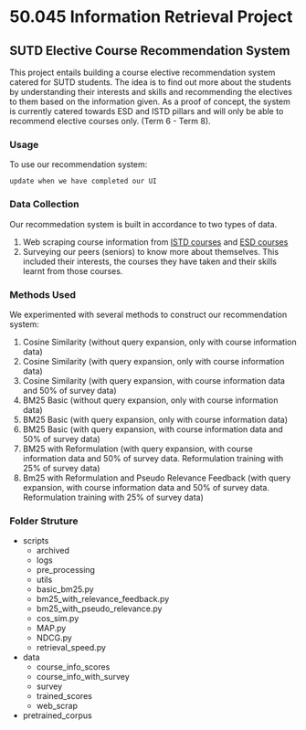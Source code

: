 # 50.045 Information Retrieval Project 
## SUTD Elective Course Recommendation System
This project entails building a course elective recommendation system catered for SUTD students. The idea is to find out more about the students by understanding their interests and skills and recommending the electives to them based on the information given. As a proof of concept, the system is currently catered towards ESD and ISTD pillars and will only be able to recommend elective courses only. (Term 6 - Term 8). 

### Usage
To use our recommendation system:
```
update when we have completed our UI
```
### Data Collection
Our recommedation system is built in accordance to two types of data. 
1. Web scraping course information from [ISTD courses](https://istd.sutd.edu.sg/education/undergraduate/course-catalogue/) and [ESD courses](https://esd.sutd.edu.sg/academics/undergraduate-programme/courses/)
2. Surveying our peers (seniors) to know more about themselves. This included their interests, the courses they have taken and their skills learnt from those courses.

### Methods Used
We experimented with several methods to construct our recommendation system:
1. Cosine Similarity  (without query expansion, only with course information data)
2. Cosine Similarity  (with query expansion, only with course information data)
3. Cosine Similarity  (with query expansion, with course information data and 50% of survey data)
4. BM25 Basic  (without query expansion, only with course information data)
5. BM25 Basic  (with query expansion, only with course information data)
6. BM25 Basic  (with query expansion, with course information data and 50% of survey data)
7. BM25 with Reformulation  (with query expansion, with course information data and 50% of survey data. Reformulation training with 25% of survey data)
8. Bm25 with Reformulation and Pseudo Relevance Feedback (with query expansion, with course information data and 50% of survey data. Reformulation training with 25% of survey data)

### Folder Struture
- scripts
    - archived
    - logs
    - pre_processing
    - utils
    - basic_bm25.py
    - bm25_with_relevance_feedback.py
    - bm25_with_pseudo_relevance.py
    - cos_sim.py
    - MAP.py
    - NDCG.py
    - retrieval_speed.py
- data
    - course_info_scores
    - course_info_with_survey
    - survey
    - trained_scores
    - web_scrap
- pretrained_corpus